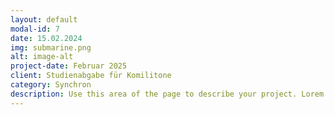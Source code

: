 ```yaml
---
layout: default
modal-id: 7
date: 15.02.2024
img: submarine.png
alt: image-alt
project-date: Februar 2025
client: Studienabgabe für Komilitone
category: Synchron
description: Use this area of the page to describe your project. Lorem ipsum dolor sit amet, consectetur adipisicing elit. Mollitia neque assumenda ipsam nihil, molestias magnam, recusandae quos quis inventore quisquam velit asperiores, vitae? Reprehenderit soluta, eos quod consequuntur itaque. Nam.
---
```

